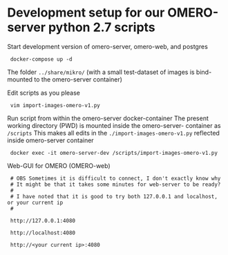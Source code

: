# Development setup for our OMERO-server python 2.7 scripts

Start development version of omero-server, omero-web, and postgres

     docker-compose up -d
     
The folder `../share/mikro/` (with a small test-dataset of images is bind-mounted to the omero-server container)
     
Edit scripts as you please

     vim import-images-omero-v1.py
     
Run script from within the omero-server docker-container
The present working directory (PWD) is mounted inside the omero-server- 
container as `/scripts` 
This makes all edits in the `./import-images-omero-v1.py` reflected inside omero-server container

     docker exec -it omero-server-dev /scripts/import-images-omero-v1.py
     
Web-GUI for OMERO (OMERO-web)

     # OBS Sometimes it is difficult to connect, I don't exactly know why
     # It might be that it takes some minutes for web-server to be ready?
     #
     # I have noted that it is good to try both 127.0.0.1 and localhost, or your current ip
     #

     http://127.0.0.1:4080
     
     http://localhost:4080
     
     http://<your current ip>:4080

